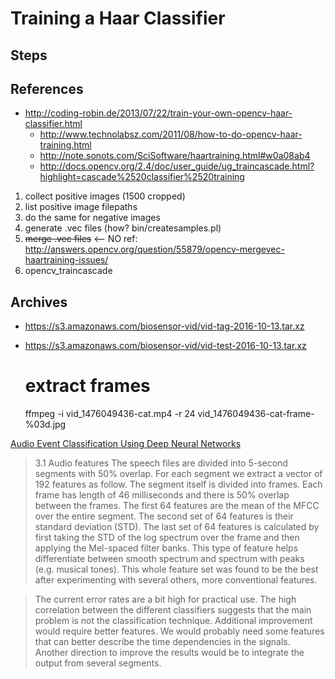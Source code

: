 
# Training a Haar Classifier

## Steps

## References
* http://coding-robin.de/2013/07/22/train-your-own-opencv-haar-classifier.html
    * http://www.technolabsz.com/2011/08/how-to-do-opencv-haar-training.html
    * http://note.sonots.com/SciSoftware/haartraining.html#w0a08ab4
    * http://docs.opencv.org/2.4/doc/user_guide/ug_traincascade.html?highlight=cascade%2520classifier%2520training

1. collect positive images (1500 cropped)
  1. list positive image filepaths
2. do the same for negative images
3. generate .vec files (how? bin/createsamples.pl)
4. ~~merge .vec files~~  <-- NO ref: http://answers.opencv.org/question/55879/opencv-mergevec-haartraining-issues/
5. opencv_traincascade


## Archives
* https://s3.amazonaws.com/biosensor-vid/vid-tag-2016-10-13.tar.xz
* https://s3.amazonaws.com/biosensor-vid/vid-test-2016-10-13.tar.xz



    # extract frames
    ffmpeg -i vid_1476049436-cat.mp4 -r 24 vid_1476049436-cat-frame-%03d.jpg


[Audio Event Classification Using Deep Neural Networks](http://smartfp7.eu/sites/default/files/field/files/page/Audio_classification_IS13.v1.03.final_.pdf)

> 3.1 Audio features
> The speech files are divided into 5-second segments with 50%
> overlap. For each segment we extract a vector of 192 features
> as follow. The segment itself is divided into frames. Each
> frame has length of 46 milliseconds and there is 50% overlap
> between the frames. The first 64 features are the mean of the
> MFCC over the entire segment. The second set of 64 features
> is their standard deviation (STD). The last set of 64 features is
> calculated by first taking the STD of the log spectrum over the
> frame and then applying the Mel-spaced filter banks. This type
> of feature helps differentiate between smooth spectrum and
> spectrum with peaks (e.g. musical tones).
> This whole feature set was found to be the best after
> experimenting with several others, more conventional features.

> The current error rates are a bit high for practical use. The
> high correlation between the different classifiers suggests that
> the main problem is not the classification technique.
> Additional improvement would require better features. We
> would probably need some features that can better describe
> the time dependencies in the signals. Another direction to
> improve the results would be to integrate the output from
> several segments.

